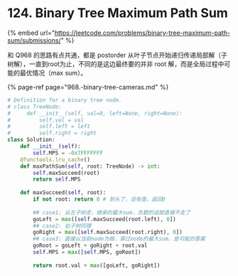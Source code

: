 # 124. Binary Tree Maximum Path Sum

{% embed url="https://leetcode.com/problems/binary-tree-maximum-path-sum/submissions/" %}

和 Q968 的思路有点共通，都是 postorder 从叶子节点开始递归传递局部解（子树解），一直到root为止，不同的是这边最终要的并非 root 解，而是全局过程中可能的最优情况（max sum）。

{% page-ref page="968.-binary-tree-cameras.md" %}



```python
# Definition for a binary tree node.
# class TreeNode:
#     def __init__(self, val=0, left=None, right=None):
#         self.val = val
#         self.left = left
#         self.right = right
class Solution:
    def __init__(self):
        self.MPS = -0x7FFFFFFF
    @functools.lru_cache()
    def maxPathSum(self, root: TreeNode) -> int:
        self.maxSucceed(root)
        return self.MPS
        
    def maxSucceed(self, root):
        if not root: return 0 # 到头了，没有值，返回0
    
        ## case1: 从左子树走，继承的最大sum，负数的话就直接不走了
        goLeft = max([self.maxSucceed(root.left), 0])
        ## case2: 右子树同理
        goRight = max([self.maxSucceed(root.right), 0])
        ## case3: 直接以当前node为根，穿过node的最大sum，是可能的答案
        goRoot = goLeft + goRight + root.val
        self.MPS = max([self.MPS, goRoot])
        
        return root.val + max([goLeft, goRight])
```

